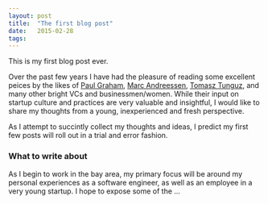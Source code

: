 ```yaml
---
layout: post
title:  "The first blog post"
date:   2015-02-28
tags:
---
```



This is my first blog post ever.

Over the past few years I have had the pleasure of reading some excellent peices by the likes of [Paul Graham](http://paulgraham.com/articles.html), [Marc Andreessen](http://blog.pmarca.com/), [Tomasz Tunguz](http://tomtunguz.com/), and many other bright VCs and businessmen/women.
While their input on startup culture and practices are very valuable and insightful, I would like to share my thoughts from a young, inexperienced and fresh perspective.

As I attempt to succintly collect my thoughts and ideas, I predict my first few posts will roll out in a trial and error fashion.

### What to write about

As I begin to work in the bay area, my primary focus will be around my personal experiences as a software engineer, as well as an employee in a very young startup.
I hope to expose some of the ...